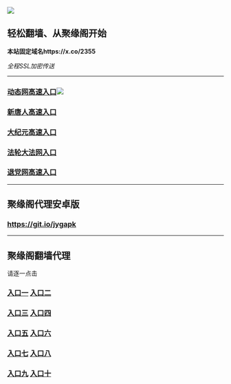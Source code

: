 
![](https://raw.githubusercontent.com/hao369/a/master/j.jpg)



## 轻松翻墙、从聚缘阁开始

**本站固定域名https://x.co/2355**

_全程SSL加密传送_





***

### [动态网高速入口](https://9cci242gwh.execute-api.us-east-2.amazonaws.com/y5575ur/?id=2)![](https://raw.githubusercontent.com/hao369/a/master/jygdl.gif)

### [新唐人高速入口](https://9cci242gwh.execute-api.us-east-2.amazonaws.com/y5575ur/?id=5)

### [大纪元高速入口](https://9cci242gwh.execute-api.us-east-2.amazonaws.com/y5575ur/?id=7)

### [法轮大法网入口](https://9cci242gwh.execute-api.us-east-2.amazonaws.com/y5575ur/?id=15)

### [退党网高速入口](https://9cci242gwh.execute-api.us-east-2.amazonaws.com/y5575ur/?id=8)

***



##  聚缘阁代理安卓版

### https://git.io/jygapk


***


## 聚缘阁翻墙代理 

请逐一点击

### **[入口一](https://wcia2zdk4f.execute-api.eu-central-1.amazonaws.com/3425623d)** **[入口二](https://fahjt9uzgk.execute-api.ap-northeast-2.amazonaws.com/5847mju)**


### **[入口三](https://s3-ap-southeast-1.amazonaws.com/jyg4/jyg.html)**  **[入口四](https://s3-ap-northeast-1.amazonaws.com/jyg9/jyg.html)**

### **[入口五](https://s3.ap-south-1.amazonaws.com/jyg5/jyg.html)**  **[入口六](https://s3-us-west-2.amazonaws.com/jyg7/jyg.html)**


###  **[入口七](https://s3-us-west-1.amazonaws.com/jyg6/jyg.html)**  **[入口八](https://s3-eu-west-1.amazonaws.com/jyg8/jyg.html)**


###  **[入口九](https://s3.eu-central-1.amazonaws.com/jyg3/jyg.html)**  **[入口十](https://s3-ap-southeast-2.amazonaws.com/jyg1/jyg.html)**




